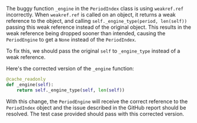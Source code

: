 The buggy function `_engine` in the `PeriodIndex` class is using `weakref.ref` incorrectly. When `weakref.ref` is called on an object, it returns a weak reference to the object, and calling `self._engine_type(period, len(self))` passing this weak reference instead of the original object. This results in the weak reference being dropped sooner than intended, causing the `PeriodEngine` to get a `None` instead of the `PeriodIndex`.

To fix this, we should pass the original `self` to `_engine_type` instead of a weak reference.

Here's the corrected version of the `_engine` function:

```python
@cache_readonly
def _engine(self):
    return self._engine_type(self, len(self))
```

With this change, the `PeriodEngine` will receive the correct reference to the `PeriodIndex` object and the issue described in the GitHub report should be resolved. The test case provided should pass with this corrected version.